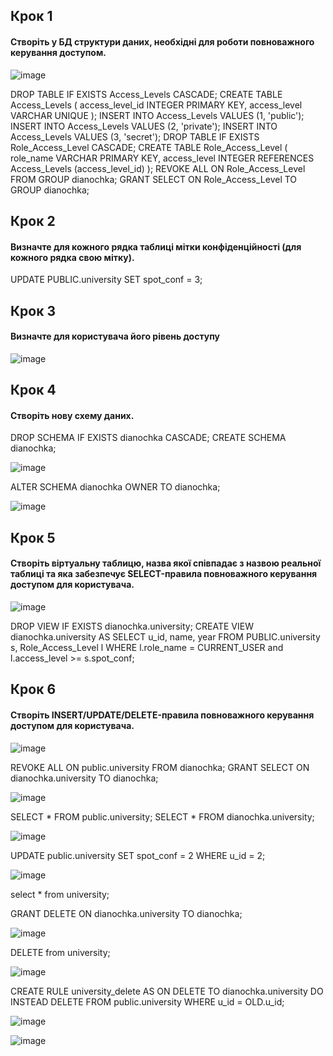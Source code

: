 ## Крок 1
#### Створіть у БД структури даних, необхідні для роботи повноважного керування доступом.

![image](https://user-images.githubusercontent.com/56130345/205634232-b87ad3dd-af25-474a-ae4f-5264d53e7bc0.png)

DROP TABLE IF EXISTS Access_Levels CASCADE;
CREATE TABLE Access_Levels (
access_level_id INTEGER PRIMARY KEY,
access_level VARCHAR UNIQUE
);
INSERT INTO Access_Levels VALUES (1, 'public');
INSERT INTO Access_Levels VALUES (2, 'private');
INSERT INTO Access_Levels VALUES (3, 'secret');
DROP TABLE IF EXISTS Role_Access_Level CASCADE;
CREATE TABLE Role_Access_Level (
role_name VARCHAR PRIMARY KEY,
access_level INTEGER REFERENCES
Access_Levels (access_level_id)
);
REVOKE ALL
ON Role_Access_Level
FROM GROUP dianochka;
GRANT SELECT
ON Role_Access_Level
TO GROUP dianochka;

## Крок 2
#### Визначте для кожного рядка таблиці мітки конфіденційності (для кожного рядка свою мітку).
UPDATE PUBLIC.university
SET spot_conf = 3;

## Крок 3
#### Визначте для користувача його рівень доступу

![image](https://user-images.githubusercontent.com/56130345/205635450-ef5e80e5-6a0a-44f0-b0a2-4ad9a89a42c7.png)

## Крок 4
#### Створіть нову схему даних.
DROP SCHEMA IF EXISTS dianochka CASCADE;
CREATE SCHEMA dianochka;

![image](https://user-images.githubusercontent.com/56130345/205636101-3c862ee1-94f4-497e-b401-4def448836b4.png)

ALTER SCHEMA dianochka OWNER TO dianochka;

![image](https://user-images.githubusercontent.com/56130345/205636298-38d1fed6-2d69-4867-b97a-bcc9b26137ea.png)

## Крок 5
#### Створіть віртуальну таблицю, назва якої співпадає з назвою реальної таблиці та яка забезпечує SELECT-правила повноважного керування доступом для користувача.

![image](https://user-images.githubusercontent.com/56130345/205636957-1017d3dc-ca1c-4a53-9d3b-4d165a0e2ccd.png)

DROP VIEW IF EXISTS dianochka.university;
CREATE VIEW dianochka.university AS
SELECT
u_id,
name,
year
FROM PUBLIC.university s, Role_Access_Level l
WHERE
l.role_name = CURRENT_USER and
l.access_level >= s.spot_conf;

## Крок 6
#### Створіть INSERT/UPDATE/DELETE-правила повноважного керування доступом для користувача.

![image](https://user-images.githubusercontent.com/56130345/205637452-8aae0d93-467f-4474-a7a6-505ac2d1b237.png)

REVOKE ALL ON public.university FROM dianochka;
GRANT SELECT 
ON dianochka.university 
TO dianochka;

![image](https://user-images.githubusercontent.com/56130345/205637840-b3a50770-5a5f-44b6-a068-e261ec838fbd.png)

SELECT * FROM public.university;
SELECT * FROM dianochka.university;

![image](https://user-images.githubusercontent.com/56130345/205638018-9950afb3-518e-4793-87ad-a048897a37e9.png)

UPDATE public.university 
SET spot_conf = 2 
WHERE u_id = 2;

![image](https://user-images.githubusercontent.com/56130345/205638152-76f4ad53-58c3-4027-a6f6-ed12c3ff0d7f.png)

select * from university;

GRANT DELETE 
ON dianochka.university 
TO dianochka;

![image](https://user-images.githubusercontent.com/56130345/205638327-c4c403ce-348c-4eff-908e-73cb3ae4db34.png)

DELETE from university;

![image](https://user-images.githubusercontent.com/56130345/205638455-4795d2b2-5004-4e33-b2d8-0db8a72c75b1.png)

CREATE RULE university_delete 
AS ON DELETE TO dianochka.university
DO INSTEAD
DELETE FROM public.university 
WHERE u_id = OLD.u_id;

![image](https://user-images.githubusercontent.com/56130345/205638768-a4dfa6b3-2a25-4909-bb51-c1993235b6bf.png)

![image](https://user-images.githubusercontent.com/56130345/205638842-09c7e0f2-64ab-46eb-96e0-49024d9add27.png)




